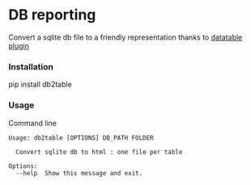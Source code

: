 # DB reporting

Convert a sqlite db file to a friendly representation thanks to [datatable plugin](https://datatables.net)

### Installation

pip install db2table

### Usage

Command line

``` 
Usage: db2table [OPTIONS] DB_PATH FOLDER

  Convert sqlite db to html : one file per table

Options:
  --help  Show this message and exit.
```
